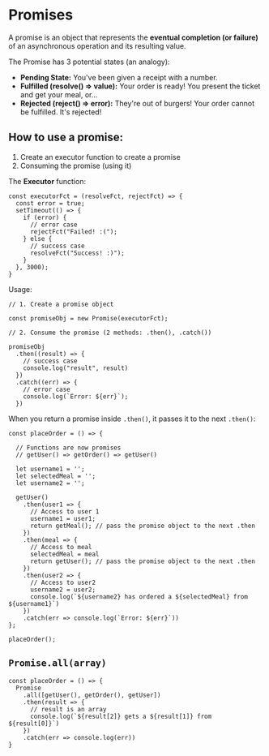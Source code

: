 # Promises
A promise is an object that represents the **eventual completion (or failure)** of an asynchronous operation and its resulting value.

The Promise has 3 potential states (an analogy):
- **Pending State:** You've been given a receipt with a number.
- **Fulfilled (resolve() => value):** Your order is ready! You present the ticket and get your meal, or...
- **Rejected (reject() => error):** They're out of burgers! Your order cannot be fulfilled. It's rejected!

## How to use a promise:
1. Create an executor function to create a promise
2. Consuming the promise (using it)

The **Executor** function:
```
const executorFct = (resolveFct, rejectFct) => {
  const error = true;
  setTimeout(() => {
    if (error) {
      // error case
      rejectFct("Failed! :(");
    } else {
      // success case
      resolveFct("Success! :)");
    }
  }, 3000);
}
```
Usage:
```
// 1. Create a promise object

const promiseObj = new Promise(executorFct);

// 2. Consume the promise (2 methods: .then(), .catch())

promiseObj
  .then((result) => {
    // success case
    console.log("result", result)
  })
  .catch((err) => {
    // error case
    console.log(`Error: ${err}`);
  })
```
When you return a promise inside ```.then()```, it passes it to the next ```.then()```:
```
const placeOrder = () => {

  // Functions are now promises
  // getUser() => getOrder() => getUser()

  let username1 = '';
  let selectedMeal = '';
  let username2 = '';

  getUser()
    .then(user1 => {
      // Access to user 1
      username1 = user1;
      return getMeal(); // pass the promise object to the next .then
    })
    .then(meal => {
      // Access to meal
      selectedMeal = meal
      return getUser(); // pass the promise object to the next .then
    })
    .then(user2 => {
      // Access to user2
      username2 = user2;
      console.log(`${username2} has ordered a ${selectedMeal} from ${username1}`)
    })
    .catch(err => console.log(`Error: ${err}`))
};

placeOrder();
```
## ```Promise.all(array)```
```
const placeOrder = () => {
  Promise
    .all([getUser(), getOrder(), getUser])
    .then(result => {
      // result is an array
      console.log(`${result[2]} gets a ${result[1]} from ${result[0]}`) 
    })
    .catch(err => console.log(err))
}
```